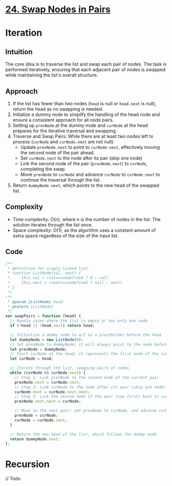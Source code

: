 # [24. Swap Nodes in Pairs](https://leetcode.com/problems/swap-nodes-in-pairs/description/)

# Iteration

## Intuition

The core idea is to traverse the list and swap each pair of nodes. The task is performed iteratively, ensuring that each adjacent pair of nodes is swapped while maintaining the list's overall structure.

## Approach

1.  If the list has fewer than two nodes (`head` is null or `head.next` is null), return the head as no swapping is needed.
2.  Initialize a dummy node to simplify the handling of the head node and ensure a consistent approach for all node pairs.
3.  Setting up `prevNode` at the dummy node and `curNode` at the head prepares for the iterative traversal and swapping.
4.  Traverse and Swap Pairs: While there are at least two nodes left to process (`curNode` and `curNode.next` are not null):
    - Update `prevNode.next` to point to `curNode.next`, effectively moving the second node of the pair ahead.
    - Set `curNode.next` to the node after its pair (skip one node)
    - Link the second node of the pair (`prevNode.next`) to `curNode`, completing the swap.
    - Move `prevNode` to `curNode` and advance `curNode` to `curNode.next` to continue the traversal through the list.
5.  Return `dummyNode.next`, which points to the new head of the swapped list.

## Complexity

- Time complexity: O(n), where n is the number of nodes in the list. The solution iterates through the list once.
- Space complexity: O(1), as the algorithm uses a constant amount of extra space regardless of the size of the input list.

## Code

```javascript
/**
 * Definition for singly-linked list.
 * function ListNode(val, next) {
 *     this.val = (val===undefined ? 0 : val)
 *     this.next = (next===undefined ? null : next)
 * }
 */
/**
 * @param {ListNode} head
 * @return {ListNode}
 */
var swapPairs = function (head) {
  // Handle cases where the list is empty or has only one node
  if (!head || !head.next) return head;

  // Initialize a dummy node to act as a placeholder before the head
  let dummyNode = new ListNode(0);
  // Set prevNode to dummyNode; it will always point to the node before the current pair
  let prevNode = dummyNode;
  // Start curNode at the head; it represents the first node of the current pair
  let curNode = head;

  // Iterate through the list, swapping pairs of nodes
  while (curNode && curNode.next) {
    // Step 1: Link prevNode to the second node of the current pair
    prevNode.next = curNode.next;
    // Step 2: Link curNode to the node after its pair (skip one node)
    curNode.next = curNode.next.next;
    // Step 3: Link the second node of the pair (now first) back to curNode
    prevNode.next.next = curNode;

    // Move to the next pair: set prevNode to curNode, and advance curNode
    prevNode = curNode;
    curNode = curNode.next;
  }

  // Return the new head of the list, which follows the dummy node
  return dummyNode.next;
};
```

# Recursion

// Todo
